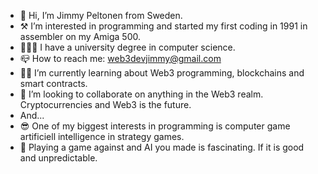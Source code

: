 - 👋 Hi, I’m  Jimmy Peltonen from Sweden.
- ⚒ I’m interested in programming and started my first coding in 1991 in assembler on my Amiga 500.
- 👨🏼‍🎓 I have a university degree in computer science.
- 📪 How to reach me: web3devjimmy@gmail.com
- 👨‍💻 I’m currently learning about Web3 programming, blockchains and smart contracts.
- 💫 I’m looking to collaborate on anything in the Web3 realm. Cryptocurrencies and Web3 is the future.
- And...
- 😎 One of my biggest interests in programming is computer game artificiell intelligence in strategy games.
- 🤖 Playing a game against and AI you made is fascinating. If it is good and unpredictable.
<!---
JimmyPeltonen/JimmyPeltonen is a ✨ special ✨ repository because its `README.md` (this file) appears on your GitHub profile.
You can click the Preview link to take a look at your changes.
--->
